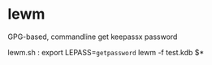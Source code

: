 lewm
====

GPG-based, commandline get keepassx password 

lewm.sh :
export LEPASS=`getpassword`
lewm -f test.kdb  $*
